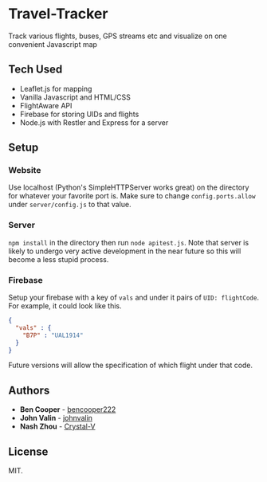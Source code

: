 # Travel-Tracker
Track various flights, buses, GPS streams etc and visualize on one convenient Javascript map

## Tech  Used
* Leaflet.js for mapping
* Vanilla Javascript and HTML/CSS
* FlightAware API
* Firebase for storing UIDs and flights
* Node.js with Restler and Express for a server


## Setup
### Website
Use localhost (Python's SimpleHTTPServer works great) on the directory for whatever your favorite port is. Make sure to change `config.ports.allow` under `server/config.js` to that value.
### Server
`npm install` in the directory then run `node apitest.js`. Note that server is likely to undergo very active development in the near future so this will become a less stupid process.
### Firebase
Setup your firebase with a key of `vals` and under it pairs of `UID: flightCode`. For example, it could look like this.
```json
{
  "vals" : {
    "B7P" : "UAL1914"
  }
}
```
Future versions will allow the specification of which flight under that code.

## Authors
* **Ben Cooper** - [bencooper222](https://github.com/bencooper222)
* **John Valin** - [johnvalin](https://github.com/johnvalin)
* **Nash Zhou** - [Crystal-V](https://github.com/Crystal-V)

## License
MIT.